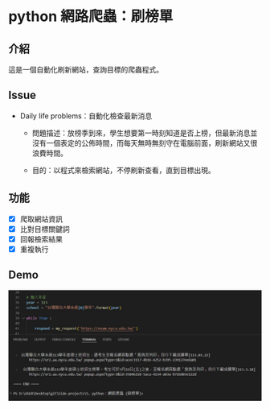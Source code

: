 # python 網路爬蟲：刷榜單

## 介紹

這是一個自動化刷新網站，查詢目標的爬蟲程式。

## Issue

- Daily life problems：自動化檢查最新消息

    - 問題描述：放榜季到來，學生想要第一時刻知道是否上榜，但最新消息並沒有一個表定的公佈時間，而每天無時無刻守在電腦前面，刷新網站又很浪費時間。
    
    - 目的：以程式來檢索網站，不停刷新查看，直到目標出現。

## 功能

- [x] 爬取網站資訊
- [x] 比對目標關鍵詞
- [x] 回報檢索結果
- [x] 重複執行

## Demo
    
![running](./assets/images/1.%20running.JPG)
